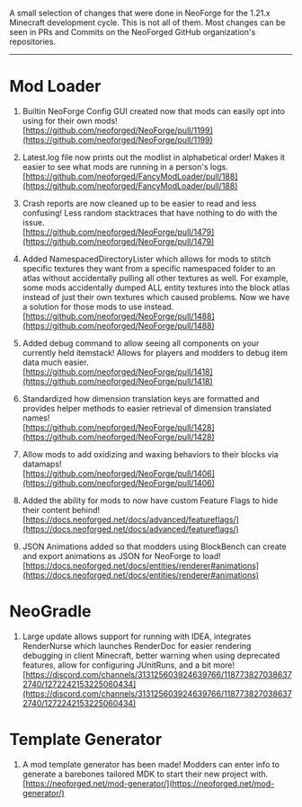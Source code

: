 A small selection of changes that were done in NeoForge for the 1.21.x Minecraft development cycle. This is not all of them. Most changes can be seen in PRs and Commits on the NeoForged GitHub organization's repositories.

--------------
# Mod Loader
1. Builtin NeoForge Config GUI created now that mods can easily opt into using for their own mods!<br>[https://github.com/neoforged/NeoForge/pull/1199](https://github.com/neoforged/NeoForge/pull/1199)

2. Latest.log file now prints out the modlist in alphabetical order! Makes it easier to see what mods are running in a person's logs.<br>[https://github.com/neoforged/FancyModLoader/pull/188](https://github.com/neoforged/FancyModLoader/pull/188)

3. Crash reports are now cleaned up to be easier to read and less confusing! Less random stacktraces that have nothing to do with the issue.<br>[https://github.com/neoforged/NeoForge/pull/1479](https://github.com/neoforged/NeoForge/pull/1479)

4. Added NamespacedDirectoryLister which allows for mods to stitch specific textures they want from a specific namespaced folder to an atlas without accidentally pulling all other textures as well. For example, some mods accidentally dumped ALL entity textures into the block atlas instead of just their own textures which caused problems. Now we have a solution for those mods to use instead.<br>[https://github.com/neoforged/NeoForge/pull/1488](https://github.com/neoforged/NeoForge/pull/1488)

5. Added debug command to allow seeing all components on your currently held itemstack! Allows for players and modders to debug item data much easier.<br>[https://github.com/neoforged/NeoForge/pull/1418](https://github.com/neoforged/NeoForge/pull/1418)

6. Standardized how dimension translation keys are formatted and provides helper methods to easier retrieval of dimension translated names!<br>[https://github.com/neoforged/NeoForge/pull/1428](https://github.com/neoforged/NeoForge/pull/1428)

7. Allow mods to add oxidizing and waxing behaviors to their blocks via datamaps!<br>[https://github.com/neoforged/NeoForge/pull/1406](https://github.com/neoforged/NeoForge/pull/1406)

8. Added the ability for mods to now have custom Feature Flags to hide their content behind!<br>[https://docs.neoforged.net/docs/advanced/featureflags/](https://docs.neoforged.net/docs/advanced/featureflags/)

9. JSON Animations added so that modders using BlockBench can create and export animations as JSON for NeoForge to load!<br>[https://docs.neoforged.net/docs/entities/renderer#animations](https://docs.neoforged.net/docs/entities/renderer#animations)

# NeoGradle
1. Large update allows support for running with IDEA, integrates RenderNurse which launches RenderDoc for easier rendering debugging in client Minecraft, better warning when using deprecated features, allow for configuring JUnitRuns, and a bit more!<br>[https://discord.com/channels/313125603924639766/1187738270386372740/1272242153225060434](https://discord.com/channels/313125603924639766/1187738270386372740/1272242153225060434)

# Template Generator
1. A mod template generator has been made! Modders can enter info to generate a barebones tailored MDK to start their new project with.<br>[https://neoforged.net/mod-generator/](https://neoforged.net/mod-generator/)